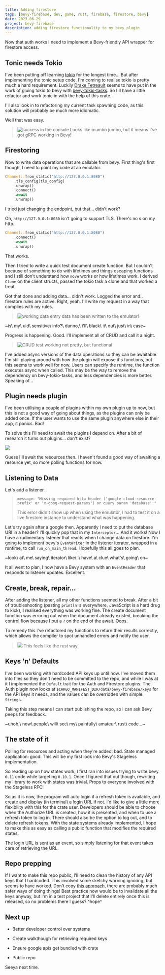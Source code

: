 ```yaml
---
title: Adding firestore
tags: [bevy-firebase, dev, game, rust, firebase, firestore, bevy]
date: 2023-06-29
project: bevy-firebase
description: adding firestore functionality to my bevy plugin
---
```


Now that auth works I need to implement a Bevy-friendly API wrapper for firestore access.

## Tonic needs Tokio

I've been putting off learning [tokio](https://tokio.rs/) for the longest time... But after implementing the tonic setup code, I'm coming to realise tokio is pretty much a hard requirement. Luckily [Drake Tetreault](https://github.com/EkardNT) seems to have put in the work of gluing tokio to bevy with [bevy-tokio-tasks](https://crates.io/crates/bevy-tokio-tasks). So I'll have a little refactor and work tonic in with the help of this crate.

I'll also look in to refactoring my current task spawning code, as this solution will probably be much more idiomatic.

<st></st>

Well that was easy.

>![success in the console](/blog/img/bevy-firebase/client_created.png)
> Looks like mumbo jumbo, but it means I've got gRPC working in Bevy!

<nd></nd>

## Firestoring

Now to write data operations that are callable from bevy. First thing's first though, I need to point my code at an emulator.

```rs
Channel::from_static("http://127.0.0.1:8080")
    .tls_config(tls_config)
    .unwrap()
    .connect()
    .await
    .unwrap()
```

I tried just changing the endpoint, but that... didn't work?

Oh, `http://127.0.0.1:8080` isn't going to support TLS. There's no s on my http.

```rs
Channel::from_static("http://127.0.0.1:8080")
    .connect()
    .await
    .unwrap()
```

That works.

Then I tried to write a quick test document create function. But I couldn't because of something to do with lifetimes and things escaping functions and I still don't understand how `move` works or how lifetimes work. I derived `Clone` on the client structs, passed the tokio task a clone and that worked a treat.

Got that done and adding data... didn't work. Logged the error and.. firestore rules are active. Right, yeah. I'll write my request in a way that complies with my rules.

>![working data entry](/blog/img/bevy-firebase/data_entered.png)
>data has been written to the emulator!

~is\ my\ uid\ sensitive\ info?\ dunno,\ i'll\ black\ it\ out\ just\ in\ case~

Progress is happening. Good. I'll implement all of CRUD and call it a night.

>![CRUD test working](/blog/img/bevy-firebase/crud.png)
>not pretty, but functional

<nd></nd>

I've added async versions of the data operations so they can be awaitable. I'm still playing around with how the plugin will expose it's functions, but this seems to work well for now. Users can specify the runtime, the function executes async when called. This may be the way to remove the dependency on bevy-tokio-tasks, and less dependencies is more better. Speaking of... 

## Plugin needs plugin

I've been utilising a couple of plugins within my own plugin up to now, but this is not a good way of going about things, as the plugins can only be added once. If the user wants to use the same plugin anywhere else in their app, it panics. Bad!

To solve this I'll need to await the plugins I depend on. After a bit of research it turns out plugins... don't exist?

![](/blog/img/bevy-firebase/mockersf_plugins.png)

Guess I'll await the resources then. I haven't found a good way of awaiting a resource yet, so more polling functions for now.

## Listening to Data

Let's add a listener.

>`message: "Missing required http header ('google-cloud-resource-prefix' or 'x-goog-request-params') or query param 'database'."`
>
>This error didn't show up when using the emulator, I had to test it on a live firestore instance to understand what was happening.

Let's try again after a google then. Apparently I need to put the database URI in a header? I'll quickly pop that in my `Interceptor`... And it works! Now I have a rudimentary listener that reacts when I change data on firestore. I'm going to implement bevy's `EventWriter` in the listener iterator, wrapped in a runtime, to call `run_on_main_thread`. Hopefully this all goes to plan.

~look\ at\ me\ saying\ iterator\ like\ i\ have\ a\ clue\ what's\ going\ on~

<st></st>

It all went to plan, I now have a Bevy system with an `EventReader` that responds to listener updates. Excellent.

<nd></nd>

## Create, break, repair...

After adding the listener, all my other functions seemed to break. After a bit of troubleshooting (pasting `println!`s everywhere, JavaScript is a hard drug to kick), I realised everything was working fine. The create document function was erroring out when the document already existed, breaking the control flow because I put a `?` on the end of the await. Oops.

To remedy this I've refactored my functions to return their results correctly, which allows the compiler to spot unhandled errors and notify the user.

>![](/blog/img/bevy-firebase/compiler_result_error_handling.png)
> This feels like the rust way.

## Keys 'n' Defaults

I've been working with hardcoded API keys up until now. I've moved them into files so they don't need to be committed to the repo, and while I was at it I implemented the `Default` trait for the Auth and Firestore plugins. The Auth plugin now looks at `$CARGO_MANIFEST_DIR/data/bevy-firebase/keys` for the API keys it needs, and the values can be overridden with simple `String`s.

Taking this step means I can start publishing the repo, so I can ask Bevy peeps for feedback.

~uhoh,\ now\ people\ will\ see\ my\ painfully\ amateur\ rust\ code...~

## The state of it

Polling for resources and acting when they're added: bad. State managed application: good. This will be my first look into Bevy's Stageless implementation.

So reading up on how states work, I first ran into issues trying to write bevy `0.11` code while targeting `0.10.1`. Once I figured that out though, rewriting my library to work with states was trivial. Props to everyone involved with the Stageless RFC!

So as it is now, the program will auto login if a refresh token is available, and create and display (in terminal) a login URL if not. I'd like to give a little more flexibility with this for the crate user. Developers should be able to choose when the Authorize URL is created, how it is presented, and when to use a refresh token to log in. There should also be the option to log out, and to delete refresh tokens. With the state systems already implemented, I hope to make this as easy as calling a public function that modifies the required states. 

The login URL is sent as an event, so simply listening for that event takes care of retrieving the URL.

## Repo prepping

If I want to make this repo public, I'll need to clean the history of any API keys that I hardcoded. This involved some sketchy warning ignoring, but seems to have worked. Don't copy [this approach](https://stackoverflow.com/a/63102595), there are probably much safer ways of doing things! Best practice now would be to invalidate all the keys anyway, but I'm in a test project that I'll delete entirely once this is released, so no problems there I guess? ^hope^

<nd></nd>

## Next up

 - Better developer control over systems

 - Create walkthough for retrieving required keys

 - Ensure google apis get bundled with crate

 - Public repo

Seeya next time.
